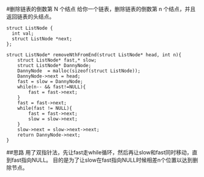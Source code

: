 #删除链表的倒数第 N 个结点
给你一个链表，删除链表的倒数第 n 个结点，并且返回链表的头结点。


```
struct ListNode {
  int val;
  struct ListNode *next;
};

struct ListNode* removeNthFromEnd(struct ListNode* head, int n){
    struct ListNode* fast,* slow;
    struct ListNode* DannyNode;
    DannyNode  = malloc(sizeof(struct ListNode)); 
    DannyNode->next = head;
    fast = slow = DannyNode;
    while(n-- && fast!=NULL){
        fast = fast->next;
    } 
    fast = fast->next;
    while(fast != NULL){
        fast = fast->next;
        slow = slow->next;
    }
    slow->next = slow->next->next;
    return DannyNode->next;
}
```
##思路
用了双指针法，先让fast走while循环，然后再让slow和fast同时移动，直到fast指向NULL。
目的是为了让slow在fast指向NULL时候相差n个位置以达到删除节点。
